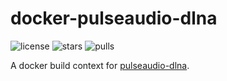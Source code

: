 # docker-pulseaudio-dlna
![license](https://img.shields.io/github/license/sesceu/docker-pulseaudio-dlna.svg "license")
![stars](https://img.shields.io/docker/stars/sesceu/pulseaudio-dlna.svg "stars")
![pulls](https://img.shields.io/docker/pulls/sesceu/pulseaudio-dlna.svg "pulls")

A docker build context for [pulseaudio-dlna](https://github.com/masmu/pulseaudio-dlna).


